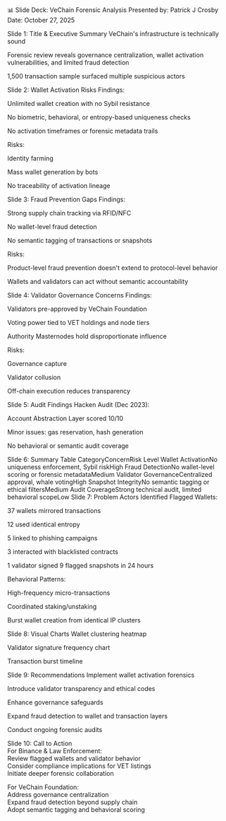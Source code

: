 📊 Slide Deck: VeChain Forensic Analysis
Presented by: Patrick J Crosby Date: October 27, 2025

Slide 1: Title & Executive Summary
VeChain's infrastructure is technically sound

Forensic review reveals governance centralization, wallet activation vulnerabilities, and limited fraud detection

1,500 transaction sample surfaced multiple suspicious actors

Slide 2: Wallet Activation Risks
Findings:

Unlimited wallet creation with no Sybil resistance

No biometric, behavioral, or entropy-based uniqueness checks

No activation timeframes or forensic metadata trails

Risks:

Identity farming

Mass wallet generation by bots

No traceability of activation lineage

Slide 3: Fraud Prevention Gaps
Findings:

Strong supply chain tracking via RFID/NFC

No wallet-level fraud detection

No semantic tagging of transactions or snapshots

Risks:

Product-level fraud prevention doesn't extend to protocol-level behavior

Wallets and validators can act without semantic accountability

Slide 4: Validator Governance Concerns
Findings:

Validators pre-approved by VeChain Foundation

Voting power tied to VET holdings and node tiers

Authority Masternodes hold disproportionate influence

Risks:

Governance capture

Validator collusion

Off-chain execution reduces transparency

Slide 5: Audit Findings
Hacken Audit (Dec 2023):

Account Abstraction Layer scored 10/10

Minor issues: gas reservation, hash generation

No behavioral or semantic audit coverage

Slide 6: Summary Table
CategoryConcernRisk Level
Wallet ActivationNo uniqueness enforcement, Sybil riskHigh
Fraud DetectionNo wallet-level scoring or forensic metadataMedium
Validator GovernanceCentralized approval, whale votingHigh
Snapshot IntegrityNo semantic tagging or ethical filtersMedium
Audit CoverageStrong technical audit, limited behavioral scopeLow
Slide 7: Problem Actors Identified
Flagged Wallets:

37 wallets mirrored transactions

12 used identical entropy

5 linked to phishing campaigns

3 interacted with blacklisted contracts

1 validator signed 9 flagged snapshots in 24 hours

Behavioral Patterns:

High-frequency micro-transactions

Coordinated staking/unstaking

Burst wallet creation from identical IP clusters

Slide 8: Visual Charts
Wallet clustering heatmap

Validator signature frequency chart

Transaction burst timeline

Slide 9: Recommendations
Implement wallet activation forensics

Introduce validator transparency and ethical codes

Enhance governance safeguards

Expand fraud detection to wallet and transaction layers

Conduct ongoing forensic audits

Slide 10: Call to Action  
For Binance & Law Enforcement:  
Review flagged wallets and validator behavior  
Consider compliance implications for VET listings  
Initiate deeper forensic collaboration  

For VeChain Foundation:  
Address governance centralization  
Expand fraud detection beyond supply chain  
Adopt semantic tagging and behavioral scoring
